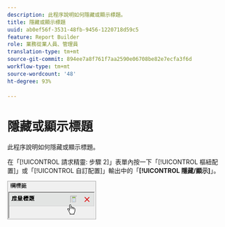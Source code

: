 ```yaml
---
description: 此程序說明如何隱藏或顯示標題。
title: 隱藏或顯示標題
uuid: ab0ef56f-3531-48fb-9456-1220718d59c5
feature: Report Builder
role: 業務從業人員、管理員
translation-type: tm+mt
source-git-commit: 894ee7a8f761f7aa2590e06708be82e7ecfa3f6d
workflow-type: tm+mt
source-wordcount: '48'
ht-degree: 93%

---
```



# 隱藏或顯示標題

此程序說明如何隱藏或顯示標題。

在「[!UICONTROL 請求精靈: 步驟 2]」表單內按一下「[!UICONTROL 樞紐配置]」或「[!UICONTROL 自訂配置]」輸出中的「**[!UICONTROL 隱藏/顯示]**」。

![](assets/hide_show_header.png)

